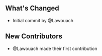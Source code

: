 ## What's Changed

* Initial commit by @Lawouach

## New Contributors
* @Lawouach made their first contribution

<!-- generated by git-cliff -->
